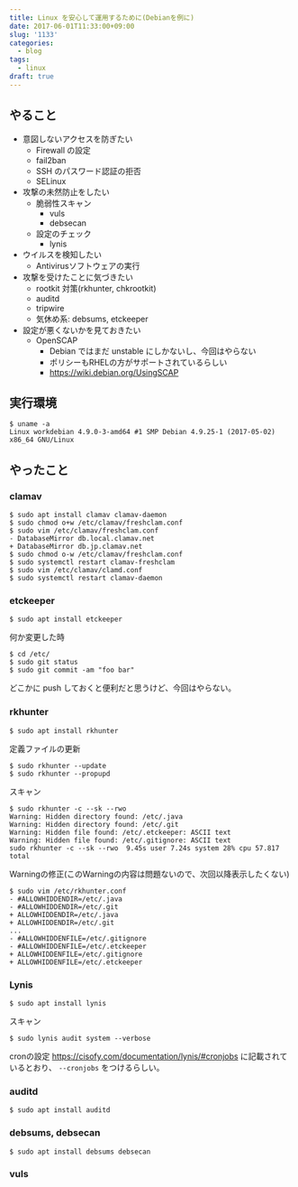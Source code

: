 ```yaml
---
title: Linux を安心して運用するために(Debianを例に)
date: 2017-06-01T11:33:00+09:00
slug: '1133'
categories:
  - blog
tags:
  - linux
draft: true
---
```



## やること

* 意図しないアクセスを防ぎたい
    * Firewall の設定
    * fail2ban
    * SSH のパスワード認証の拒否
    * SELinux
* 攻撃の未然防止をしたい
    * 脆弱性スキャン
        * vuls
        * debsecan
    * 設定のチェック
        * lynis
* ウイルスを検知したい
    * Antivirusソフトウェアの実行
* 攻撃を受けたことに気づきたい
    * rootkit 対策(rkhunter, chkrootkit)
    * auditd
    * tripwire
    * 気休め系: debsums, etckeeper
* 設定が悪くないかを見ておきたい
    * OpenSCAP
        * Debian ではまだ unstable にしかないし、今回はやらない
        * ポリシーもRHELの方がサポートされているらしい
        * https://wiki.debian.org/UsingSCAP

## 実行環境

```
$ uname -a
Linux workdebian 4.9.0-3-amd64 #1 SMP Debian 4.9.25-1 (2017-05-02) x86_64 GNU/Linux
```

## やったこと

### clamav

```
$ sudo apt install clamav clamav-daemon
$ sudo chmod o+w /etc/clamav/freshclam.conf
$ sudo vim /etc/clamav/freshclam.conf
- DatabaseMirror db.local.clamav.net
+ DatabaseMirror db.jp.clamav.net
$ sudo chmod o-w /etc/clamav/freshclam.conf
$ sudo systemctl restart clamav-freshclam
$ sudo vim /etc/clamav/clamd.conf
$ sudo systemctl restart clamav-daemon
```

### etckeeper

```
$ sudo apt install etckeeper
```

何か変更した時
```
$ cd /etc/
$ sudo git status
$ sudo git commit -am "foo bar"
```

どこかに push しておくと便利だと思うけど、今回はやらない。

### rkhunter

```
$ sudo apt install rkhunter
```

定義ファイルの更新
```
$ sudo rkhunter --update
$ sudo rkhunter --propupd
```

スキャン
```
$ sudo rkhunter -c --sk --rwo
Warning: Hidden directory found: /etc/.java
Warning: Hidden directory found: /etc/.git
Warning: Hidden file found: /etc/.etckeeper: ASCII text
Warning: Hidden file found: /etc/.gitignore: ASCII text
sudo rkhunter -c --sk --rwo  9.45s user 7.24s system 28% cpu 57.817 total
```

Warningの修正(このWarningの内容は問題ないので、次回以降表示したくない)
```
$ sudo vim /etc/rkhunter.conf
- #ALLOWHIDDENDIR=/etc/.java
- #ALLOWHIDDENDIR=/etc/.git
+ ALLOWHIDDENDIR=/etc/.java
+ ALLOWHIDDENDIR=/etc/.git
...
- #ALLOWHIDDENFILE=/etc/.gitignore
- #ALLOWHIDDENFILE=/etc/.etckeeper
+ ALLOWHIDDENFILE=/etc/.gitignore
+ ALLOWHIDDENFILE=/etc/.etckeeper
```

### Lynis

```
$ sudo apt install lynis
```

スキャン
```
$ sudo lynis audit system --verbose
```

cronの設定
https://cisofy.com/documentation/lynis/#cronjobs に記載されているとおり、 `--cronjobs` をつけるらしい。

### auditd

```
$ sudo apt install auditd
```

### debsums, debsecan

```
$ sudo apt install debsums debsecan
```

### vuls
